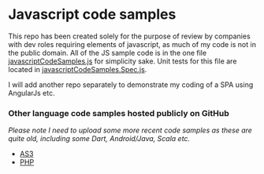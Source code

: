 # Javascript code samples

This repo has been created solely for the purpose of review by companies with dev roles requiring elements of javascript,
as much of my code is not in the public domain. All of the JS sample code is in the one file
[javascriptCodeSamples.js](https://github.com/derekdon/javascript-code-samples/blob/master/javascriptCodeSamples.js)
for simplicity sake. Unit tests for this file are located in
[javascriptCodeSamples.Spec.js](https://github.com/derekdon/javascript-code-samples/blob/master/test/unit/javascriptCodeSamples.Spec.js).

I will add another repo separately to demonstrate my coding of a SPA using AngularJs etc.

### Other language code samples hosted publicly on GitHub

*Please note I need to upload some more recent code samples as these are quite old, including some Dart, Android/Java, Scala etc.*

* [AS3](https://github.com/derekdon/ActionScript-Flex/tree/master/as3/com/derekdonnelly)
* [PHP](https://github.com/derekdon/GardenPlugins/tree/master/SSLControllers)